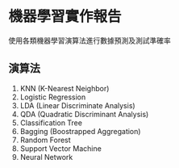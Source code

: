 # 機器學習實作報告
使用各類機器學習演算法進行數據預測及測試準確率

## 演算法
1. KNN (K-Nearest Neighbor)  
2. Logistic Regression  
3. LDA (Linear Discriminate Analysis)  
4. QDA (Quadratic Discriminant Analysis)  
5. Classification Tree  
6. Bagging (Boostrapped Aggregation)  
7. Random Forest  
8. Support Vector Machine  
9. Neural Network  
